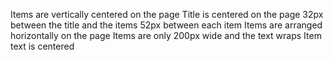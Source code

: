Items are vertically centered on the page
Title is centered on the page
32px between the title and the items
52px between each item
Items are arranged horizontally on the page
Items are only 200px wide and the text wraps
Item text is centered
